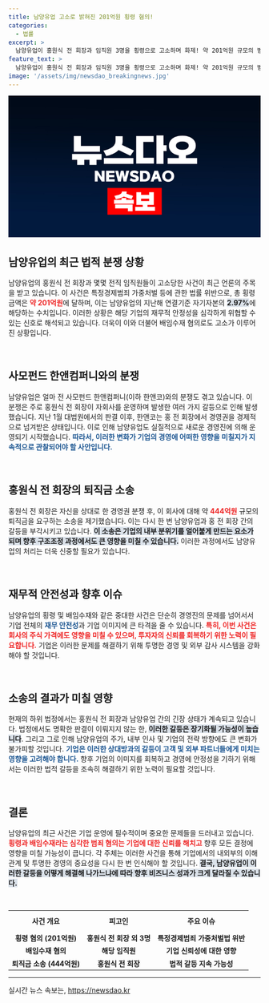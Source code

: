 ```yaml
---
title: 남양유업 고소로 밝혀진 201억원 횡령 혐의!
categories:
  - 법률
excerpt: >
  남양유업이 홍원식 전 회장과 임직원 3명을 횡령으로 고소하며 화제! 약 201억원 규모의 범죄 혐의가 가시화된 가운데, 회사의 경영권 분쟁도 주목받고 있다. 전 회장은 퇴직금 소송까지 제기, 이목이 집중된다!
feature_text: >
  남양유업이 홍원식 전 회장과 임직원 3명을 횡령으로 고소하며 화제! 약 201억원 규모의 범죄 혐의가 가시화된 가운데, 회사의 경영권 분쟁도 주목받고 있다. 전 회장은 퇴직금 소송까지 제기, 이목이 집중된다!
image: '/assets/img/newsdao_breakingnews.jpg'
---
```


<p><img src="/assets/img/newsdao_breakingnews.jpg" alt="cryptoinkorea 속보" /></p>

<h2 data-ke-size="size26">남양유업의 최근 법적 분쟁 상황</h2>

<p data-ke-size="size16">남양유업의 홍원식 전 회장과 몇몇 전직 임직원들이 고소당한 사건이 최근 언론의 주목을 받고 있습니다. 이 사건은 특정경제범죄 가중처벌 등에 관한 법률 위반으로, 총 횡령 금액은 <b><span style="color: #ee2323;">약 201억원</span></b>에 달하며, 이는 남양유업의 지난해 연결기준 자기자본의 <b><span style="background-color: #21538527;">2.97%</span></b>에 해당하는 수치입니다. 이러한 상황은 해당 기업의 재무적 안정성을 심각하게 위협할 수 있는 신호로 해석되고 있습니다. 더욱이 이와 더불어 배임수재 혐의로도 고소가 이루어진 상황입니다.</p>

<p data-ke-size="size16">&nbsp;</p>

<h2 data-ke-size="size26">사모펀드 한앤컴퍼니와의 분쟁</h2>

<p data-ke-size="size16">남양유업은 얼마 전 사모펀드 한앤컴퍼니(이하 한앤코)와의 분쟁도 겪고 있습니다. 이 분쟁은 주로 홍원식 전 회장이 자회사를 운영하며 발생한 여러 가지 갈등으로 인해 발생했습니다. 지난 1월 대법원에서의 판결 이후, 한앤코는 홍 전 회장에서 경영권을 경제적으로 넘겨받은 상태입니다. 이로 인해 남양유업도 실질적으로 새로운 경영진에 의해 운영되기 시작했습니다. <b><span style="color: #1a5490;">따라서, 이러한 변화가 기업의 경영에 어떠한 영향을 미칠지가 지속적으로 관찰되어야 할 사안입니다.</span></b></p>

<p data-ke-size="size16">&nbsp;</p>

<h2 data-ke-size="size26">홍원식 전 회장의 퇴직금 소송</h2>

<p data-ke-size="size16">홍원식 전 회장은 자신을 상대로 한 경영권 분쟁 후, 이 회사에 대해 약 <b><span style="color: #ee2323;">444억원</span></b> 규모의 퇴직금을 요구하는 소송을 제기했습니다. 이는 다시 한 번 남양유업과 홍 전 회장 간의 갈등을 부각시키고 있습니다. <b><span style="background-color: #21538527;">이 소송은 기업의 내부 분위기를 얼어붙게 만드는 요소가 되며 향후 구조조정 과정에서도 큰 영향을 미칠 수 있습니다.</span></b> 이러한 과정에서도 남양유업의 처리는 더욱 신중할 필요가 있습니다.</p>

<p data-ke-size="size16">&nbsp;</p>

<h2 data-ke-size="size26">재무적 안전성과 향후 이슈</h2>

<p data-ke-size="size16">남양유업의 횡령 및 배임수재와 같은 중대한 사건은 단순히 경영진의 문제를 넘어서서 기업 전체의 <b><span style="color: #1a5490;">재무 안전성</span></b>과 기업 이미지에 큰 타격을 줄 수 있습니다. <b><span style="color: #ee2323;">특히, 이번 사건은 회사의 주식 가격에도 영향을 미칠 수 있으며, 투자자의 신뢰를 회복하기 위한 노력이 필요합니다.</span></b> 기업은 이러한 문제를 해결하기 위해 투명한 경영 및 외부 감사 시스템을 강화해야 할 것입니다.</p>

<p data-ke-size="size16">&nbsp;</p>

<h2 data-ke-size="size26">소송의 결과가 미칠 영향</h2>

<p data-ke-size="size16">현재의 하위 법정에서는 홍원식 전 회장과 남양유업 간의 긴장 상태가 계속되고 있습니다. 법정에서도 명확한 판결이 이뤄지지 않는 한, <b><span style="background-color: #21538527;">이러한 갈등은 장기화될 가능성이 높습니다</span></b>. 그리고 그로 인해 남양유업의 주가, 내부 인사 및 기업의 전략 방향에도 큰 변화가 불가피할 것입니다. <b><span style="color: #1a5490;">기업은 이러한 상대방과의 갈등이 고객 및 외부 파트너들에게 미치는 영향을 고려해야 합니다.</span></b> 향후 기업의 이미지를 회복하고 경영에 안정성을 기하기 위해서는 이러한 법적 갈등을 조속히 해결하기 위한 노력이 필요할 것입니다.</p>

<p data-ke-size="size16">&nbsp;</p>

<h2 data-ke-size="size26">결론</h2>

<p data-ke-size="size16">남양유업의 최근 사건은 기업 운영에 필수적이며 중요한 문제들을 드러내고 있습니다. <b><span style="color: #ee2323;">횡령과 배임수재라는 심각한 범죄 혐의는 기업에 대한 신뢰를 해치고</span></b> 향후 모든 결정에 영향을 미칠 가능성이 큽니다. 각 주체는 이러한 사건을 통해 기업에서의 내외부의 이해관계 및 투명한 경영의 중요성을 다시 한 번 인식해야 할 것입니다. <b><span style="background-color: #21538527;">결국, 남양유업이 이러한 갈등을 어떻게 해결해 나가느냐에 따라 향후 비즈니스 성과가 크게 달라질 수 있습니다.</span></b></p>

<p data-ke-size="size16">&nbsp;</p> 

<table style="width: 100%; border-collapse: collapse;">
  <tr>
    <td style="text-align: center; height: 37px;"><b>사건 개요</b></td>
    <td style="text-align: center; height: 37px;"><b>피고인</b></td>
    <td style="text-align: center; height: 37px;"><b>주요 이슈</b></td>
  </tr>
  <tr>
    <td style="text-align: center; height: 17px;"><b>횡령 혐의 (201억원)</b></td>
    <td style="text-align: center; height: 17px;"><b>홍원식 전 회장 외 3명</b></td>
    <td style="text-align: center; height: 17px;"><b>특정경제범죄 가중처벌법 위반</b></td>
  </tr>
  <tr>
    <td style="text-align: center; height: 17px;"><b>배임수재 혐의</b></td>
    <td style="text-align: center; height: 17px;"><b>해당 임직원</b></td>
    <td style="text-align: center; height: 17px;"><b>기업 신뢰성에 대한 영향</b></td>
  </tr>
  <tr>
    <td style="text-align: center; height: 17px;"><b>퇴직금 소송 (444억원)</b></td>
    <td style="text-align: center; height: 17px;"><b>홍원식 전 회장</b></td>
    <td style="text-align: center; height: 17px;"><b>법적 갈등 지속 가능성</b></td>
  </tr>
</table>

<hr>
실시간 뉴스 속보는, <a href="https://newsdao.kr" rel="dofollow">https://newsdao.kr</a>


